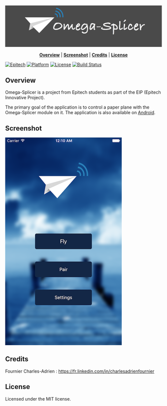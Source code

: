 ![Baner](./Screens/banerOS.png)

<p align="center">
<b><a href="#overview">Overview</a></b>
|
<b><a href="#features">Screenshot</a></b>
|
<b><a href="#credits">Credits</a></b>
|
<b><a href="#license">License</a></b>
</p>

[![Epitech](https://img.shields.io/badge/Epitech-EIP-blue.svg
)](http://www.epitech.eu/epitech-innovative-projects.aspx)
[![Platform](http://img.shields.io/badge/platform-ios-blue.svg?style=flat
)](https://developer.apple.com/iphone/index.action)
[![License](http://img.shields.io/badge/license-MIT-lightgrey.svg?style=flat
)](http://mit-license.org)
[![Build Status](https://travis-ci.org/Omega-Splicer/iOS.svg?branch=master
)](https://travis-ci.org/Omega-Splicer/iOS)

## Overview

Omega-Splicer is a project from Epitech students as part of the EIP (Epitech Innovative Project).

The primary goal of the application is to control a paper plane with the Omega-Splicer module on it.
The application is also available on [Android](https://github.com/Omega-Splicer/Android).

## Screenshot

![Screenshot](./Screens/screenshot.png)

## Credits

Fournier Charles-Adrien : https://fr.linkedin.com/in/charlesadrienfournier

## License

Licensed under the MIT license.
